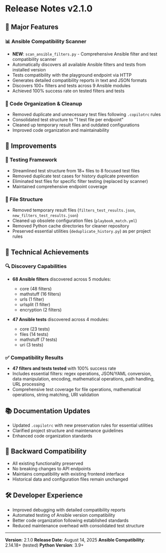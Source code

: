 # Release Notes v2.1.0

## 🚀 Major Features

### 📊 Ansible Compatibility Scanner
- **NEW**: `scan_ansible_filters.py` - Comprehensive Ansible filter and test compatibility scanner
- Automatically discovers all available Ansible filters and tests from installed version
- Tests compatibility with the playground endpoint via HTTP
- Generates detailed compatibility reports in text and JSON formats
- Discovers 100+ filters and tests across 9 Ansible modules
- Achieved 100% success rate on tested filters and tests

### 🧹 Code Organization & Cleanup
- Removed duplicate and unnecessary test files following `.copilotrc` rules
- Consolidated test structure to "1 test file per endpoint"
- Cleaned up temporary result files and outdated configurations
- Improved code organization and maintainability

## 🔧 Improvements

### 🧪 Testing Framework
- Streamlined test structure from 18+ files to 8 focused test files
- Removed duplicate test cases for history duplicate prevention
- Eliminated test files for specific filter testing (replaced by scanner)
- Maintained comprehensive endpoint coverage

### 📁 File Structure
- Removed temporary result files (`filters_test_results.json`, `new_filters_test_results.json`)
- Cleaned up obsolete configuration files (`playbook_match.yml`)
- Removed Python cache directories for cleaner repository
- Preserved essential utilities (`deduplicate_history.py`) as per project rules

## 🎯 Technical Achievements

### 🔍 Discovery Capabilities
- **68 Ansible filters** discovered across 5 modules:
  - core (48 filters)
  - mathstuff (16 filters)
  - urls (1 filter)
  - urlsplit (1 filter)
  - encryption (2 filters)

- **47 Ansible tests** discovered across 4 modules:
  - core (23 tests)
  - files (14 tests)
  - mathstuff (7 tests)
  - uri (3 tests)

### ✅ Compatibility Results
- **47 filters and tests tested** with 100% success rate
- Includes essential filters: regex operations, JSON/YAML conversion, data manipulation, encoding, mathematical operations, path handling, URL processing
- Comprehensive test coverage for file operations, mathematical operations, string matching, URI validation

## 📚 Documentation Updates
- Updated `.copilotrc` with new preservation rules for essential utilities
- Clarified project structure and maintenance guidelines
- Enhanced code organization standards

## 🔄 Backward Compatibility
- All existing functionality preserved
- No breaking changes to API endpoints
- Maintains compatibility with existing frontend interface
- Historical data and configuration files remain unchanged

## 🛠️ Developer Experience
- Improved debugging with detailed compatibility reports
- Automated testing of Ansible version compatibility
- Better code organization following established standards
- Reduced maintenance overhead with consolidated test structure

---

**Version**: 2.1.0
**Release Date**: August 14, 2025
**Ansible Compatibility**: 2.14.18+ (tested)
**Python Version**: 3.9+
